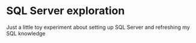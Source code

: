 SQL Server exploration
======================

Just a little toy experiment about setting up SQL Server and refreshing my SQL knowledge